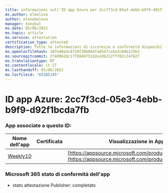 ```yaml
---
title: informazioni sull'ID app Azure per 2cc7f3cd-05e3-4ebb-b9f9-d92f1bcda7fb
ms.author: elmalova
author: elenamalova
manager: tonybal
ms.date: 05/06/2022
ms.topic: article
ms.service: attestation
certification_type: attested
description: Tutte le informazioni di sicurezza e conformità disponibili per 2cc7f3cd-05e3-4ebb-b9f9-d92f1bcda7fb.
ms.openlocfilehash: 107e48a3c4f29f39b864fa65d7ca5e3c69b133b3
ms.sourcegitcommit: 2f4d962dc1778849751d2e1db212ff702c247627
ms.translationtype: MT
ms.contentlocale: it-IT
ms.lasthandoff: 05/06/2022
ms.locfileid: "65265145"
---
```

# <a name="azure-app-id-2cc7f3cd-05e3-4ebb-b9f9-d92f1bcda7fb"></a>ID app Azure: 2cc7f3cd-05e3-4ebb-b9f9-d92f1bcda7fb


### <a name="apps-associated-with-this-id"></a>App associate a questo ID:
| **Nome dell'app** | **Certificata** | **Visualizzazione in AppSource** |
|--------------|---------------|-----------------------|
| [Weekly10](../forward/WA200001441.md) |  | [https://appsource.microsoft.com/product/office/WA200001441](https://appsource.microsoft.com/product/office/WA200001441) |

### <a name="microsoft-365-app-compliance-status"></a>Microsoft 365 stato di conformità dell'app
- stato attestazione Publisher: completato
